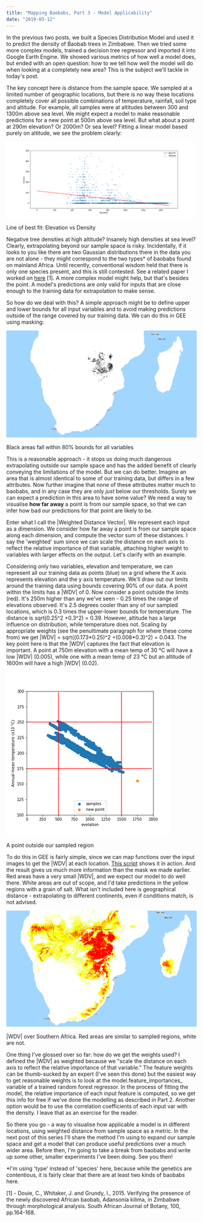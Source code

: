 ```yaml
---
title: "Mapping Baobabs, Part 3 - Model Applicability"
date: "2019-03-12"
---
```


In the previous two posts, we built a Species Distribution Model and used it to predict the density of Baobab trees in Zimbabwe. Then we tried some more complex models, trained a decision tree regressor and imported it into Google Earth Engine. We showed various metrics of how well a model does, but ended with an open question: how to we tell how well the model will do when looking at a completely new area? This is the subject we'll tackle in today's post.

The key concept here is distance from the sample space. We sampled at a limited number of geographic locations, but there is no way these locations completely cover all possible combinations of temperature, rainfall, soil type and altitude. For example, all samples were at altitudes between 300 and 1300m above sea level. We might expect a model to make reasonable predictions for a new point at 500m above sea level. But what about a point at 290m elevation? Or 2000m? Or sea level? Fitting a linear model based purely on altitude, we see the problem clearly:

![](../images/wordpress_export/2019/03/alt_vs_density.png)

Line of best fit: Elevation vs Density

Negative tree densities at high altitude? Insanely high densities at sea level? Clearly, extrapolating beyond our sample space is risky. Incidentally, if it looks to you like there are two Gaussian distributions there in the data you are not alone - they might correspond to the two types\* of baobabs found on mainland Africa. Until recently, conventional wisdom held that there is only one species present, and this is still contested. See a related paper I worked on [here](https://www.sciencedirect.com/science/article/pii/S0254629915003129) \[1\]. A more complex model might help, but that's besides the point. A model's predictions are only valid for inputs that are close enough to the training data for extrapolation to make sense.

So how do we deal with this? A simple approach might be to define upper and lower bounds for all input variables and to avoid making predictions outside of the range covered by our training data. We can do this in GEE using masking:

![](../images/wordpress_export/2019/03/screenshot-from-2019-03-12-16-45-34.png)

Black areas fall within 80% bounds for all variables

This is a reasonable approach - it stops us doing much dangerous extrapolating outside our sample space and has the added benefit of clearly conveying the limitations of the model. But we can do better. Imagine an area that is almost identical to some of our training data, but differs in a few attributes. Now further imagine that none of these attributes matter much to baobabs, and in any case they are only _just_ below our thresholds. Surely we can expect a prediction in this area to have some value? We need a way to visualise **how far away** a point is from our sample space, so that we can infer how bad our predictions for that point are likely to be.

Enter what I call the |Weighted Distance Vector|. We represent each input as a dimension. We consider how far away a point is from our sample space along each dimension, and compute the vector sum of these distances. I say the 'weighted' sum since we can scale the distance on each axis to reflect the relative importance of that variable, attaching higher weight to variables with larger effects on the output. Let's clarify with an example.

Considering only two variables, elevation and temperature, we can represent all our training data as points (blue) on a grid where the X axis represents elevation and the y axis temperature. We'll draw out our limits around the training data using bounds covering 90% of our data. A point within the limits has a |WDV| of 0. Now consider a point outside the limits (red). It's 250m higher than any we've seen - 0.25 times the range of elevations observed. It's 2.5 degrees cooler than any of our sampled locations, which is 0.3 times the upper-lower bounds for temperature. The distance is sqrt(0.25^2 +0.3^2) = 0.39. However, altitude has a large influence on distribution, while temperature does not. Scaling by appropriate weights (see the penultimate paragraph for where these come from) we get |WDV| = sqrt((0.173\*0.25)^2 +(0.008\*0.3)^2) = 0.043. The key point here is that the |WDV| captures the fact that elevation is important. A point at 750m elevation with a mean temp of 30 °C will have a low |WDV| (0.005), while one with a mean temp of 23 °C but an altitude of 1600m will have a high |WDV| (0.02).

![](../images/wordpress_export/2019/03/wdv.png)

A point outside our sampled region

To do this in GEE is fairly simple, since we can map functions over the input images to get the |WDV| at each location. [This script](https://code.earthengine.google.com/c5cabd5c33829e8420694874ba3e35b2) shows it in action. And the result gives us much more information than the mask we made earlier. Red areas have a very small |WDV|, and we expect our model to do well there. White areas are out of scope, and I'd take predictions in the yellow regions with a grain of salt. What isn't included here is geographical distance - extrapolating to different continents, even if conditions match, is not advised.

![](../images/wordpress_export/2019/03/screenshot-from-2019-03-12-16-47-26.png)

|WDV| over Southern Africa. Red areas are similar to sampled regions, white are not.

One thing I've glossed over so far: how do we get the weights used? I defined the |WDV| as weighted because we "scale the distance on each axis to reflect the relative importance of that variable." The feature weights can be thumb-sucked by an expert (I've seen this done) but the easiest way to get reasonable weights is to look at the model.feature\_importances\_ variable of a trained random forest regressor. In the process of fitting the model, the relative importance of each input feature is computed, so we get this info for free if we've done the modelling as described in Part 2. Another option would be to use the correlation coefficients of each input var with the density. I leave that as an exercise for the reader.

So there you go - a way to visualise how applicable a model is in different locations, using weighted distance from sample space as a metric. In the next post of this series I'll share the method I'm using to expand our sample space and get a model that can produce useful predictions over a much wider area. Before then, I'm going to take a break from baobabs and write up some other, smaller experiments I've been doing. See you then!

\*I'm using 'type' instead of 'species' here, because while the genetics are contentious, it is fairly clear that there are at least two kinds of baobabs here.

\[1\] - Douie, C., Whitaker, J. and Grundy, I., 2015. Verifying the presence of the newly discovered African baobab, Adansonia kilima, in Zimbabwe through morphological analysis. South African Journal of Botany, 100, pp.164-168.
